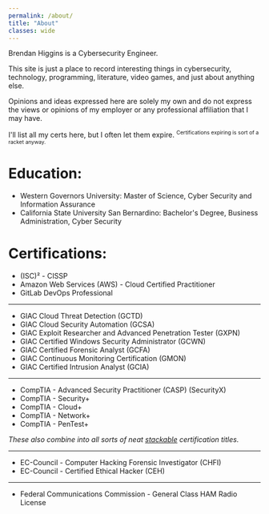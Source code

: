 ```yaml
---
permalink: /about/
title: "About"
classes: wide
---
```

Brendan Higgins is a Cybersecurity Engineer.

This site is just a place to record interesting things in cybersecurity, technology, programming, literature, video games, and just about anything else.

Opinions and ideas expressed here are solely my own and do not express the views or opinions of my employer or any professional affiliation that I may have.

I'll list all my certs here, but I often let them expire.  <sup style="font-size:.75em;">Certifications expiring is sort of a racket anyway.<sup>

# Education:
* Western Governors University: Master of Science, Cyber Security and Information Assurance
* California State University San Bernardino: Bachelor's Degree, Business Administration, Cyber Security

# Certifications:
* (ISC)² - CISSP
* Amazon Web Services (AWS) - Cloud Certified Practitioner 
* GitLab DevOps Professional
<hr>

* GIAC Cloud Threat Detection (GCTD)
* GIAC Cloud Security Automation (GCSA)
* GIAC Exploit Researcher and Advanced Penetration Tester (GXPN)
* GIAC Certified Windows Security Administrator (GCWN) 
* GIAC Certified Forensic Analyst (GCFA) 
* GIAC Continuous Monitoring Certification (GMON)
* GIAC Certified Intrusion Analyst (GCIA)

<hr>

* CompTIA - Advanced Security Practitioner (CASP) (SecurityX)
* CompTIA - Security+
* CompTIA - Cloud+
* CompTIA - Network+
* CompTIA - PenTest+

<i>These also combine into all sorts of neat <a href="https://www.comptia.org/certifications/which-certification/stackable-certifications" target="_blank">stackable</a> certification titles.</i>

<hr>

* EC-Council - Computer Hacking Forensic Investigator (CHFI) 
* EC-Council - Certified Ethical Hacker (CEH) 

<hr>

* Federal Communications Commission - General Class HAM Radio License
